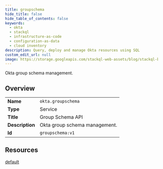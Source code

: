 ```yaml
---
title: groupschema
hide_title: false
hide_table_of_contents: false
keywords:
  - okta
  - stackql
  - infrastructure-as-code
  - configuration-as-data
  - cloud inventory
description: Query, deploy and manage Okta resources using SQL
custom_edit_url: null
image: https://storage.googleapis.com/stackql-web-assets/blog/stackql-blog-post-featured-image.png
---
```

Okta group schema management.  
    

## Overview
<table><tbody>
<tr><td><b>Name</b></td><td><code>okta.groupschema</code></td></tr>
<tr><td><b>Type</b></td><td>Service</td></tr>
<tr><td><b>Title</b></td><td>Group Schema API</td></tr>
<tr><td><b>Description</b></td><td>Okta group schema management.</td></tr>
<tr><td><b>Id</b></td><td><code>groupschema:v1</code></td></tr>
</tbody></table>

## Resources
<div class="row">
<div class="providerDocColumn">
<a href="/providers/okta/groupschema/default/">default</a><br />
</div>
<div class="providerDocColumn">
</div>
</div>
